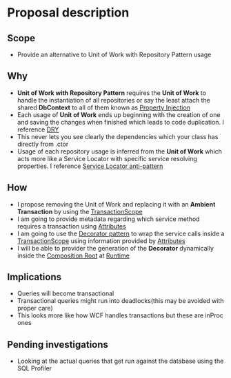 # Proposal description

## Scope
 * Provide an alternative to Unit of Work with Repository Pattern usage

## Why
 * **Unit of Work with Repository Pattern** requires the **Unit of Work** to handle the instantiation of all repositories or say the least attach the shared **DbContext** to all of them known as [Property Injection](https://jeremybytes.blogspot.ro/2014/01/dependency-injection-property-injection.html)
 * Each usage of **Unit of Work** ends up beginning with the creation of one and saving the changes when finished which leads to code duplication. I reference [DRY](https://en.wikipedia.org/wiki/Don%27t_repeat_yourself)
 * This never lets you see clearly the dependencies which your class has directly from .ctor
 * Usage of each repository usage is inferred from the **Unit of Work** which acts more like a Service Locator with specific service resolving properties. I reference [Service Locator anti-pattern](http://blog.ploeh.dk/2010/02/03/ServiceLocatorisanAnti-Pattern/)

## How
  * I propose removing the Unit of Work and replacing it with an **Ambient Transaction** by using the [TransactionScope](https://msdn.microsoft.com/en-us/library/system.transactions.transactionscope(v=vs.110).aspx)
  * I am going to provide metadata regarding which service method requires a transaction using [Attributes](https://msdn.microsoft.com/en-us/library/aa288454(v=vs.71).aspx)
  * I am going to use the [Decorator pattern](https://en.wikipedia.org/wiki/Decorator_pattern) to wrap the service calls inside a [TransactionScope](https://msdn.microsoft.com/en-us/library/system.transactions.transactionscope(v=vs.110).aspx) using information provided by [Attributes](https://msdn.microsoft.com/en-us/library/aa288454(v=vs.71).aspx)
  * I will be able to provider the generation of the **Decorator** dynamically inside the [Composition Root](http://blog.ploeh.dk/2011/07/28/CompositionRoot/) at [Runtime](https://en.wikipedia.org/wiki/Run_time_(program_lifecycle_phase))

## Implications
  * Queries will become transactional
  * Transactional queries might run into deadlocks(this may be avoided with proper care)
  * This looks more like how WCF handles transactions but these are inProc ones

## Pending investigations
  * Looking at the actual queries that get run against the database using the SQL Profiler
  
  

 
